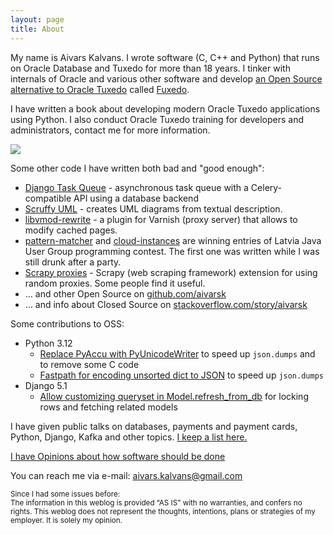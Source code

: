 ```yaml
---
layout: page
title: About
---
```


My name is Aivars Kalvans. I wrote software (C, C++ and Python) that runs on Oracle Database and Tuxedo for more than 18 years. I tinker with internals of Oracle and various other software and develop [an Open Source alternative to Oracle Tuxedo](https://github.com/fuxedo/fuxedo) called [Fuxedo](http://fuxedo.io).

I have written a book about developing modern Oracle Tuxedo applications using Python. I also conduct Oracle Tuxedo training for developers and administrators, contact me for more information.

<a href="https://amzn.to/3ljktiH"><img src="https://m.media-amazon.com/images/I/61yT5MMhxDL._SY466_.jpg"></a>

Some other code I have written both bad and "good enough":

- [Django Task Queue](https://github.com/aivarsk/django-taskq) - asynchronous task queue with a Celery-compatible API using a database backend
- [Scruffy UML](https://github.com/aivarsk/scruffy) - creates UML diagrams from textual description.
- [libvmod-rewrite](https://github.com/aivarsk/libvmod-rewrite) - a plugin for Varnish (proxy server) that allows to modify cached pages.
- [pattern-matcher](https://github.com/aivarsk/pattern-matcher) and [cloud-instances](https://github.com/aivarsk/cloud-instances) are winning entries of Latvia Java User Group programming contest. The first one was written while I was still drunk after a party.
- [Scrapy proxies](https://github.com/aivarsk/scrapy-proxies) - Scrapy (web scraping framework) extension for using random proxies. Some people find it useful.
- ... and other Open Source on [github.com/aivarsk](https://github.com/aivarsk)
- ... and info about Closed Source on [stackoverflow.com/story/aivarsk](https://stackoverflow.com/cv/aivarsk)

Some contributions to OSS:

- Python 3.12
  - [Replace PyAccu with PyUnicodeWriter](https://github.com/python/cpython/issues/95005) to speed up `json.dumps` and to remove some C code
  - [Fastpath for encoding unsorted dict to JSON](https://github.com/python/cpython/issues/95385) to speed up `json.dumps`
- Django 5.1
  - [Allow customizing queryset in Model.refresh_from_db](https://github.com/django/django/commit/f92641a636a8cb75fc9851396cef4345510a4b52) for locking rows and fetching related models

I have given public talks on databases, payments and payment cards, Python, Django, Kafka and other topics. [I keep a list here.](/speaking)

[I have Opinions about how software should be done](/mindset)

You can reach me via e-mail: [aivars.kalvans@gmail.com](mailto:aivars.kalvans@gmail.com)

<small>
Since I had some issues before:<br/>
The information in this weblog is provided “AS IS” with no warranties, and confers no rights.
This weblog does not represent the thoughts, intentions, plans or strategies of my employer. It is solely my opinion.</small>
